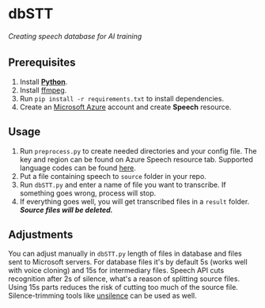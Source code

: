 # dbSTT
###### Creating speech database for AI training
## Prerequisites
1. Install [**Python**](https://www.python.org/downloads/).
2. Install [ffmpeg](http://ffmpeg.org/download.html).
3. Run `pip install -r requirements.txt` to install dependencies.
4. Create an [Microsoft Azure](https://azure.microsoft.com/pl-pl/free/) account and create **Speech** resource.
## Usage
1. Run `preprocess.py` to create needed directories and your config file.
The key and region can be found on Azure Speech resource tab.
Supported language codes can be found [here](https://docs.microsoft.com/en-us/azure/cognitive-services/speech-service/language-support#speech-to-text).
2. Put a file containing speech to `source` folder in your repo.
3. Run `dbSTT.py` and enter a name of file you want to transcribe. If something goes wrong, process will stop.
4. If everything goes well, you will get transcribed files in a `result` folder. ***Source files will be deleted.***
## Adjustments
You can adjust manually in `dbSTT.py` length of files in database and files sent to Microsoft servers. 
For database files it's by default 5s (works well with voice cloning) and 15s for intermediary files.
Speech API cuts recognition after 2s of silence, what's a reason of splitting source files.
Using 15s parts reduces the risk of cutting too much of the source file.
Silence-trimming tools like [unsilence](https://github.com/lagmoellertim/unsilence) can be used as well.
